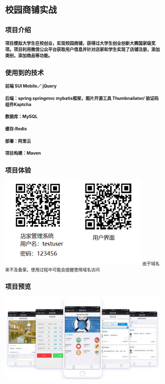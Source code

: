 # 校园商铺实战
## 项目介绍
#### 项目模拟大学生在校创业，实现校园商铺，获得过大学生创业创新大赛国家级奖项。项目利用微信公众平台获取用户信息并针对店家和学生实现了店铺注册，添加类别，添加商品等功能。
## 使用到的技术
#### 前端 SUI Mobile／ jQuery
#### 后端：spring springmvc mybatis框架，图片开源工具 Thumbnailator/ 验证码组件Kaptcha
#### 数据库：MySQL 
#### 缓存:Redis
#### 部署：阿里云 
#### 项目构建：Maven
## 项目体验
 ![image](https://github.com/LIKE-HUB/scholShop/blob/master/imgFolder/public.png)
由于域名来不及备案，使用过程中可能会提醒使用域名访问
## 项目预览
 ![image](https://github.com/LIKE-HUB/scholShop/blob/master/imgFolder/image.png)

